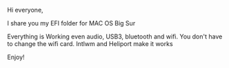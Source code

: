 Hi everyone,

I share you my EFI folder for MAC OS Big Sur

Everything is Working even audio, USB3, bluetooth and wifi.
You don't have to change the wifi card. Intlwm and Heliport make it works

Enjoy!
